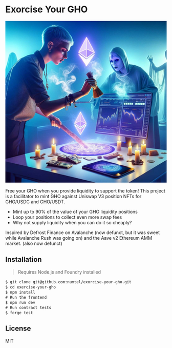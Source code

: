 # Exorcise Your GHO

![Exorcising one's GHO concept art](docs/exorcise.jpg)

Free your GHO when you provide liquidity to support the token! This project is a facilitator to mint GHO against Uniswap V3 position NFTs for GHO/USDC and GHO/USDT.

* Mint up to 90% of the value of your GHO liquidity positions
* Loop your positions to collect even more swap fees
* Why not supply liquidity when you can do it so cheaply?

Inspired by Defrost Finance on Avalanche (now defunct, but it was sweet while Avalanche Rush was going on) and the Aave v2 Ethereum AMM market. (also now defunct)

## Installation

> Requires Node.js and Foundry installed

```
$ git clone git@github.com:numtel/exorcise-your-gho.git
$ cd exercise-your-gho
$ npm install
# Run the frontend
$ npm run dev
# Run contract tests
$ forge test
```

## License

MIT
